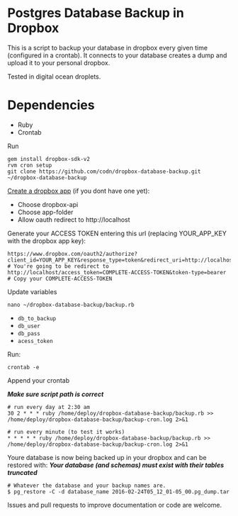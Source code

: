 # Postgres Database Backup in Dropbox

This is a script to backup your database in dropbox every given time
(configured in a crontab). It connects to your database creates a dump and
upload it to your personal dropbox.

Tested in digital ocean droplets.

# Dependencies
* Ruby
* Crontab

Run
```
gem install dropbox-sdk-v2
rvm cron setup
git clone https://github.com/codn/dropbox-database-backup.git ~/dropbox-database-backup
```

[Create a dropbox app](https://www.dropbox.com/developers/apps/create) (if you dont have one yet):
* Choose dropbox-api
* Choose app-folder
* Allow oauth redirect to http://localhost

Generate your ACCESS TOKEN entering this url (replacing YOUR_APP_KEY with the dropbox app key):

```
https://www.dropbox.com/oauth2/authorize?client_id=YOUR_APP_KEY&response_type=token&redirect_uri=http://localhost
# You're going to be redirect to http://localhost/access_token=COMPLETE-ACCESS-TOKEN&token-type=bearer
# Copy your COMPLETE-ACCESS-TOKEN
```

Update variables
```
nano ~/dropbox-database-backup/backup.rb
```
* `db_to_backup`
* `db_user`
* `db_pass`
* `acess_token`

Run:

```
crontab -e
```

Append your crontab

***Make sure script path is correct***

```
# run every day at 2:30 am
30 2 * * * ruby /home/deploy/dropbox-database-backup/backup.rb >> /home/deploy/dropbox-database-backup/backup-cron.log 2>&1

# run every minute (to test it works)
* * * * * ruby /home/deploy/dropbox-database-backup/backup.rb >> /home/deploy/dropbox-database-backup/backup-cron.log 2>&1
```

Youre database is now being backed up in your dropbox and can be restored with:
***Your database (and schemas) must exist with their tables truncated***
```
# Whatever the database and your backup names are.
$ pg_restore -C -d database_name 2016-02-24T05_12_01-05_00.pg_dump.tar
```

Issues and pull requests to improve documentation or code are welcome.
